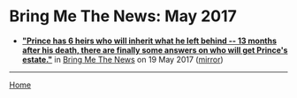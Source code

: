 # Bring Me The News: May 2017

 - [**"Prince has 6 heirs who will inherit what he left behind -- 13 months after his death, there are finally some answers on who will get Prince's estate."**](https://bringmethenews.com/news/prince-6-heirs-will-inherit-belongings) in [Bring Me The News](https://bringmethenews.com/) on 19 May 2017 ([mirror](https://web.archive.org/web/*/https://bringmethenews.com/news/prince-6-heirs-will-inherit-belongings))

----

[Home](./)
